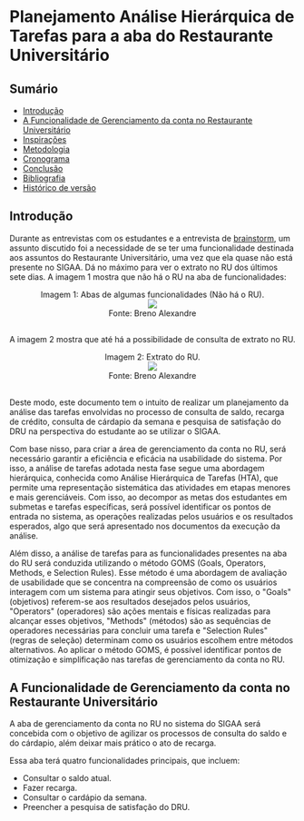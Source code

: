 # Planejamento Análise Hierárquica de Tarefas para a aba do Restaurante Universitário
## Sumário
* [Introdução](#Introdução)
* [A Funcionalidade de Gerenciamento da conta no Restaurante Universitário](#A-Funcionalidade-de-Gerenciamento-da-conta-no-Restaurante-Universitário)
* [Inspirações](#Inspirações)
* [Metodologia](#Metodologia)
* [Cronograma](#Cronograma)
* [Conclusão](#Conclusão)
* [Bibliografia](#Bibliografia)
* [Histórico de versão](#Histórico-de-versão)

## Introdução
Durante as entrevistas com os estudantes e a entrevista de [brainstorm](https://github.com/Interacao-Humano-Computador/2024.1-SIGAA/blob/main/docs/IdentificacaoNecessidadesUsuario/ExecBrainstorm.md), 
um assunto discutido foi a necessidade de se ter uma funcionalidade destinada aos assuntos do Restaurante Universitário, uma vez que ela quase não está presente no SIGAA. 
Dá no máximo para ver o extrato no RU dos últimos sete dias. A imagem 1 mostra que não há o RU na aba de funcionalidades:

<div align="center">
    Imagem 1: Abas de algumas funcionalidades (Não há o RU).
    <br>
    <img src="https://github.com/Interacao-Humano-Computador/2024.1-SIGAA/blob/main/assets/abasSIGAA.png">
    <br>
     Fonte: Breno Alexandre
    <br>
</div>

##  

A imagem 2 mostra que até há a possibilidade de consulta de extrato no RU.

<div align="center">
    Imagem 2: Extrato do RU.
    <br>
    <img src="https://github.com/Interacao-Humano-Computador/2024.1-SIGAA/blob/main/assets/extratoRU.jpeg">
    <br>
     Fonte: Breno Alexandre
    <br>
</div>

##  

Deste modo, este documento tem o intuito de realizar um planejamento da análise das tarefas envolvidas no processo de consulta de saldo, recarga de crédito, consulta de cárdapio da semana
e pesquisa de satisfação do DRU na perspectiva do estudante ao se utilizar o SIGAA.

Com base nisso, para criar a área de gerenciamento da conta no RU, será necessário garantir a eficiência e eficácia na usabilidade do sistema. 
Por isso, a análise de tarefas adotada nesta fase segue uma abordagem hierárquica, conhecida como Análise Hierárquica de Tarefas (HTA), que permite uma representação sistemática das atividades 
em etapas menores e mais gerenciáveis. Com isso, ao decompor as metas dos estudantes em submetas e tarefas específicas, será possível identificar os pontos de entrada no sistema, as operações 
realizadas pelos usuários e os resultados esperados, algo que será apresentado nos documentos da execução da análise.

Além disso, a análise de tarefas para as funcionalidades presentes na aba do RU será conduzida utilizando o método GOMS (Goals, Operators, Methods, e Selection Rules). 
Esse método é uma abordagem de avaliação de usabilidade que se concentra na compreensão de como os usuários interagem com um sistema para atingir seus objetivos. 
Com isso, o "Goals" (objetivos) referem-se aos resultados desejados pelos usuários, "Operators" (operadores) são ações mentais e físicas realizadas para alcançar esses objetivos, 
"Methods" (métodos) são as sequências de operadores necessárias para concluir uma tarefa e "Selection Rules" (regras de seleção) determinam como os usuários escolhem entre métodos alternativos. 
Ao aplicar o método GOMS, é possível identificar pontos de otimização e simplificação nas tarefas de gerenciamento da conta no RU.

## A Funcionalidade de Gerenciamento da conta no Restaurante Universitário
A aba de gerenciamento da conta no RU no sistema do SIGAA será concebida com o objetivo de agilizar os processos de consulta do saldo e do cárdapio, além deixar mais prático o ato de recarga.

Essa aba terá quatro funcionalidades principais, que incluem:

- Consultar o saldo atual.
- Fazer recarga.
- Consultar o cardápio da semana.
- Preencher a pesquisa de satisfação do DRU.

